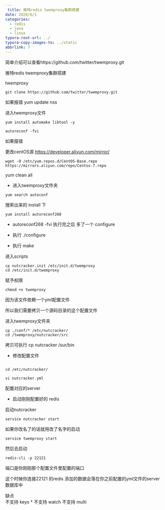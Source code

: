 ```yaml
---
 title: 推特redis twemproxy集群搭建 
date: 2020/6/1
categories:
  - redis
  - java
  - linux
typora-root-url: ../
typora-copy-images-to: ../static
abbrlink: 7
---
```






简单介绍可以查看https://github.com/twitter/twemproxy.git

推特redis twemproxy集群搭建 

twemproxy

```shell
git clone https://github.com/twitter/twemproxy.git
```


如果报错 yum update nss


进入twemproxy文件


```shell
yum install automake libtool -y
```



```shell
autoreconf -fvi
```



如果报错

更改centOS源
https://developer.aliyun.com/mirror/

```shell
wget -O /etc/yum.repos.d/CentOS-Base.repo https://mirrors.aliyun.com/repo/Centos-7.repo
```





yum clean all 


- 进入twemproxy文件夹

```shell
yum search autoconf
```



搜索出来的 install 下



```shell
yum install autoreconf268
```




- autoreconf268 -fvi 
执行完之后 多了一个 configure



- 执行 ./configure

- 执行 make

进入scripts


```shell
cp nutcracker.init /etc/init.d/twemproxy
cd /etc/init.d/twemproxy
```



赋予权限

```shell
chmod +x twemproxy 
```



因为该文件依赖一个yml配置文件

所以我们需要拷贝一个源码目录的这个配置文件

进入twemproxy文件夹

```shell
cp ./conf/* /etc/nutcracker/
cd /twemproxy/nutcracker/src
```

拷贝可执行 cp nutcracker /sur/bin

- 修改配置文件


```shell

cd /etc/nutcracker/

vi nutcracker.yml 
```


配置对应的server





- 启动刚刚配置好的 redis


启动nutcracker 


```shell
service nutcracker start 
```
如果你改名了的话就用改了名字的启动

```shell
service twemproxy start 
```

然后去启动

```shell
redis-cli -p 22121
```
端口是你刚刚那个配置文件里配置的端口


这个时候你连接22121 的redis 添加的数据会落在你之前配置的yml文件的server数据库中

缺点  
不支持 keys *
不支持 watch
不支持 multi